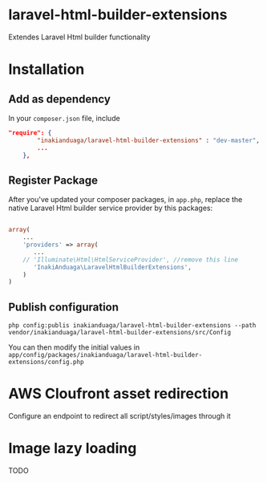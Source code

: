 laravel-html-builder-extensions
===============================

Extendes Laravel Html builder functionality

# Installation

## Add as dependency

In your `composer.json` file, include

```json
"require": {
        "inakianduaga/laravel-html-builder-extensions" : "dev-master",
        ...
    },
```
## Register Package

After you've updated your composer packages, in `app.php`, replace the native Laravel Html builder service provider by
this packages:

```php

array(
    ...
    'providers' => array(
       ...
    // 'Illuminate\Html\HtmlServiceProvider', //remove this line
       'InakiAnduaga\LaravelHtmlBuilderExtensions',
    )
)
```

## Publish configuration

`php config:publis inakianduaga/laravel-html-builder-extensions --path vendor/inakianduaga/laravel-html-builder-extensions/src/Config`

You can then modify the initial values in `app/config/packages/inakianduaga/laravel-html-builder-extensions/config.php`

# AWS Cloufront asset redirection

Configure an endpoint to redirect all script/styles/images through it


# Image lazy loading

TODO